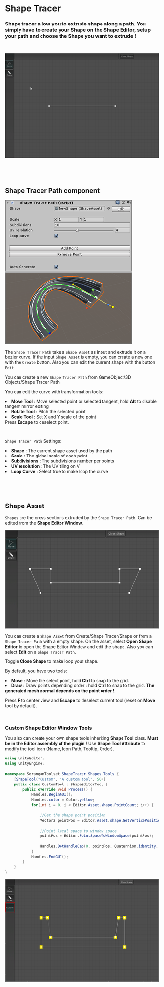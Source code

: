 # Shape Tracer

### Shape tracer allow you to extrude shape along a path. You simply have to create your Shape on the Shape Editor, setup your path and choose the Shape you want to extrude !

&nbsp;

![Tool Overview](./Documentation/gif_shapeTracerOverview.gif)

&nbsp;


&nbsp;

## Shape Tracer Path component

![Shape Tracer Path Component Image](./Documentation/img_shapeTracerComponentImage.PNG) ![Shape Tracer Path Scene](./Documentation/img_shapeTracerPathScene.PNG)


The `Shape Tracer Path` take a `Shape Asset` as input and extrude it on a bezier curve.
If the input `Shape Asset` is empty, you can create a new one with the `Create` button. Also you can edit the current shape with the button `Edit`

You can create a new `Shape Tracer Path` from GameObject/3D Objects/Shape Tracer Path

You can edit the curve with transformation tools:
<li><b>Move Tool</b> : Move selected point or selected tangent, hold <b>Alt</b> to disable tangent mirror editing</li>
<li><b>Rotate Tool</b> : Pitch the selected point</li>
<li><b>Scale Tool</b> : Set X and Y scale of the point</li> 
Press <b>Escape</b> to deselect point.

&nbsp;


`Shape Tracer Path` Settings:
<li><b>Shape</b> : The current shape asset used by the path</li>
<li><b>Scale</b> : The global scale of each point</li>
<li><b>Subdivisions</b> : The subdivisions number per points</li>
<li><b>UV resolution</b> : The UV tiling on V</li>
<li><b>Loop Curve</b> : Select true to make loop the curve</li>

&nbsp;


&nbsp;

## Shape Asset

`Shapes` are the cross sections extruded by the `Shape Tracer Path`. Can be edited from the <b>Shape Editor Window</b>.

![Shape Editor](./Documentation/img_shapeEditor.PNG)

You can create a `Shape Asset` from Create/Shape Tracer/Shape or from a `Shape Tracer Path` with a empty shape.
On the asset, select <b>Open Shape Editor</b> to open the Shape Editor Window and edit the shape. Also you can select <b>Edit</b> on a `Shape Tracer Path`.

Toggle <b>Close Shape</b> to make loop your shape. 

By default, you have two tools:
<li><b>Move</b> : Move the select point, hold <b>Ctrl</b> to snap to the grid.</li>
<li><b>Draw</b> : Draw points depending order : hold <b>Ctrl</b> to snap to the grid. <b>The generated mesh normal depends on the point order !</b>.</li>

Press <b>F</b> to center view and <b>Escape</b> to deselect current tool (reset on <b>Move</b> tool by default).


&nbsp;

### Custom Shape Editor Window Tools

You also can create your own shape tools inheriting <b>Shape Tool</b> class. <b>Must be in the Editor assembly of the plugin !</b>
Use <b>Shape Tool Attribute</b> to modify the tool icon (Name, Icon Path, Tooltip, Order).

```cs
using UnityEditor;
using UnityEngine;

namespace SorangonToolset.ShapeTracer.Shapes.Tools {
    [ShapeTool("Custom", "A custom tool", 50)]
    public class CustomTool : ShapeEditorTool {
        public override void Process() {
            Handles.BeginGUI();
            Handles.color = Color.yellow;
            for(int i = 0; i < Editor.Asset.shape.PointCount; i++) {
                
                //Get the shape point position
                Vector2 pointPos = Editor.Asset.shape.GetVerticePosition(i);
                
                //Point local space to window space
                pointPos = Editor.PointSpaceToWindowSpace(pointPos);

                Handles.DotHandleCap(0, pointPos, Quaternion.identity, 10f, EventType.Repaint);
            }
            Handles.EndGUI();
        }
    }
}
```

![Custom Shape Editor Tool](./Documentation/img_customShapeEditorTool.PNG)